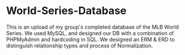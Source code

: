 # World-Series-Database
This is an upload of my group's completed database of the MLB World Series. 
We used MySQL, and designed our DB with a combination of PHPMyAdmin and hardcoding in SQL.
We designed an ERM & ERD to distinguish relationship types and process of Normalization. 
